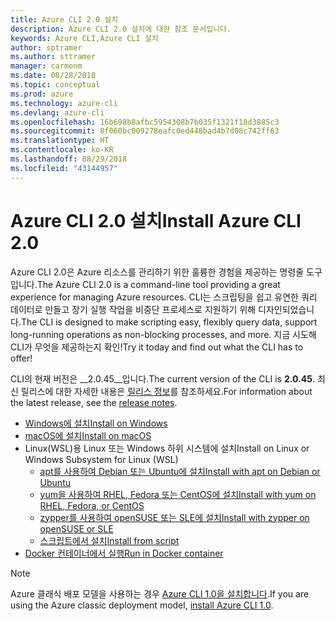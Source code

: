 ```yaml
---
title: Azure CLI 2.0 설치
description: Azure CLI 2.0 설치에 대한 참조 문서입니다.
keywords: Azure CLI,Azure CLI 설치
author: sptramer
ms.author: sttramer
manager: carmonm
ms.date: 08/28/2018
ms.topic: conceptual
ms.prod: azure
ms.technology: azure-cli
ms.devlang: azure-cli
ms.openlocfilehash: 16b698b8afbc5954308b7b035f1321f18d3885c3
ms.sourcegitcommit: 8f060bc009278eafc0ed448bad4b7d08c742ff63
ms.translationtype: HT
ms.contentlocale: ko-KR
ms.lasthandoff: 08/29/2018
ms.locfileid: "43144957"
---
```

# <a name="install-azure-cli-20"></a><span data-ttu-id="4ab87-104">Azure CLI 2.0 설치</span><span class="sxs-lookup"><span data-stu-id="4ab87-104">Install Azure CLI 2.0</span></span>

<span data-ttu-id="4ab87-105">Azure CLI 2.0은 Azure 리소스를 관리하기 위한 훌륭한 경험을 제공하는 명령줄 도구입니다.</span><span class="sxs-lookup"><span data-stu-id="4ab87-105">The Azure CLI 2.0 is a command-line tool providing a great experience for managing Azure resources.</span></span> <span data-ttu-id="4ab87-106">CLI는 스크립팅을 쉽고 유연한 쿼리 데이터로 만들고 장기 실행 작업을 비중단 프로세스로 지원하기 위해 디자인되었습니다.</span><span class="sxs-lookup"><span data-stu-id="4ab87-106">The CLI is designed to make scripting easy, flexibly query data, support long-running operations as non-blocking processes, and more.</span></span> <span data-ttu-id="4ab87-107">지금 시도해 CLI가 무엇을 제공하는지 확인!</span><span class="sxs-lookup"><span data-stu-id="4ab87-107">Try it today and find out what the CLI has to offer!</span></span>

<span data-ttu-id="4ab87-108">CLI의 현재 버전은 __2.0.45__입니다.</span><span class="sxs-lookup"><span data-stu-id="4ab87-108">The current version of the CLI is __2.0.45__.</span></span> <span data-ttu-id="4ab87-109">최신 릴리스에 대한 자세한 내용은 [릴리스 정보](release-notes-azure-cli.md)를 참조하세요.</span><span class="sxs-lookup"><span data-stu-id="4ab87-109">For information about the latest release, see the [release notes](release-notes-azure-cli.md).</span></span>

* [<span data-ttu-id="4ab87-110">Windows에 설치</span><span class="sxs-lookup"><span data-stu-id="4ab87-110">Install on Windows</span></span>](install-azure-cli-windows.md)
* [<span data-ttu-id="4ab87-111">macOS에 설치</span><span class="sxs-lookup"><span data-stu-id="4ab87-111">Install on macOS</span></span>](install-azure-cli-macos.md)
* <span data-ttu-id="4ab87-112">Linux(WSL)용 Linux 또는 Windows 하위 시스템에 설치</span><span class="sxs-lookup"><span data-stu-id="4ab87-112">Install on Linux or Windows Subsystem for Linux (WSL)</span></span>
  * [<span data-ttu-id="4ab87-113">apt를 사용하여 Debian 또는 Ubuntu에 설치</span><span class="sxs-lookup"><span data-stu-id="4ab87-113">Install with apt on Debian or Ubuntu</span></span>](install-azure-cli-apt.md)
  * [<span data-ttu-id="4ab87-114">yum을 사용하여 RHEL, Fedora 또는 CentOS에 설치</span><span class="sxs-lookup"><span data-stu-id="4ab87-114">Install with yum on RHEL, Fedora, or CentOS</span></span>](install-azure-cli-yum.md)
  * [<span data-ttu-id="4ab87-115">zypper를 사용하여 openSUSE 또는 SLE에 설치</span><span class="sxs-lookup"><span data-stu-id="4ab87-115">Install with zypper on openSUSE or SLE</span></span>](install-azure-cli-zypper.md)
  * [<span data-ttu-id="4ab87-116">스크립트에서 설치</span><span class="sxs-lookup"><span data-stu-id="4ab87-116">Install from script</span></span>](install-azure-cli-linux.md)
* [<span data-ttu-id="4ab87-117">Docker 컨테이너에서 실행</span><span class="sxs-lookup"><span data-stu-id="4ab87-117">Run in Docker container</span></span>](run-azure-cli-docker.md)

> [!NOTE]
> <span data-ttu-id="4ab87-118">Azure 클래식 배포 모델을 사용하는 경우 [Azure CLI 1.0을 설치합니다](install-cli-version-1.0.md).</span><span class="sxs-lookup"><span data-stu-id="4ab87-118">If you are using the Azure classic deployment model, [install Azure CLI 1.0](install-cli-version-1.0.md).</span></span>
